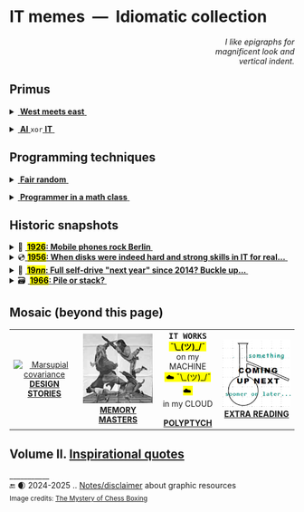 #  IT memes&nbsp;&nbsp;&mdash;&nbsp;&nbsp;Idiomatic collection

<div dir="rtl"><i>I like epigraphs for<br/>magnificent look and<br>.vertical indent</i></div>

## Primus

<details><summary><ins>&nbsp;<b>West meets east</b>&nbsp;</ins></summary>
&nbsp;
  
![Mobilis in Mobili](https://img.shields.io/badge/Mobilis-in_Mobili-blue)

[![... then IT must be a waterfall.](../../../_rsc/_img/memes/ITLearnWaterfall_horiz.png)](../../../software/)

The grains of truth in this wisdom:

* No other knowledge erodes so quickly as the IT tech stack - languages/scripts, markup, frameworks, and their IDEs, UX styles emerge, submerge, and mutate with the year's pace.<sup>:violin:</sup>
* In the orthogonal (to time) dimension, a developer can't stick to a favorite syntax and must be fluent in a wide techno spectrum.

&nbsp;&nbsp;&nbsp;&nbsp;&nbsp;&nbsp;<sup>:violin:</sup> <sub>Javascript/HTML, which one learned in 2000, remains only as kernel syntax. 
It went through numerous libs, polyfills, jQuery, and other cool tools and transformed into single-page-application frameworks, which now govern the web dev.</sub>

**Escape?**

> Don't swim against the current. Stay in the river, become the river; and the river is already going to the sea. This is the great teaching.\
— _Rajneesh, aka Osho_ (1931-1990)

Translated east-to-west this means: find a sinecure in a big company.

\___________</details>

<details><summary><ins>&nbsp;<b>AI</b>&nbsp;</ins><code>xor</code><ins>&nbsp;<b>IT</b>&nbsp;</ins></summary>
<a name="AIxorIT"></a>&nbsp;

![Cheat GPT](https://img.shields.io/badge/Bridge-in_time-blue) ![Cheat GPT](https://img.shields.io/badge/Cheat-GPT-yellow) ![Stochastic Sam](https://img.shields.io/badge/Stochastic-🦜-white) 

[![AI: 1500s vs 2020s](../../../_rsc/_img/memes/AI_medieval_now-spot_the_diff.jpg)](../essays/README+/AI-2020s.md)\
<sub>(Answer: Homunculus shows the middle finger on the left hand.)</sub>

<mark><b>P.S.</b></mark> Honestly, I concocted this collage before coming on "Alchemy and AI", 1965, by [Hubert Dreyfus](../quotes/README+/contributors/README.md#Hubert-Dreyfus). 

\___________</details>

## Programming techniques

<details><summary><ins>&nbsp;<b>Fair random</b>&nbsp;</ins></summary>
&nbsp;
  
![Genius](https://img.shields.io/badge/💡-Genius-blue)

<picture><img alt="Guaranteed random by fair dice roll" src="../../../_rsc/_img/memes/IT-meme.random-number.png" /></picture><br/><br/>

And ... the twist! It was a real random number, while algorithms generate only pseudo-random ones.

As the extraordinary [John von&nbsp;Neumann](../quotes/README+/contributors/README.md#John-von-Neumann) stressed:

> Anyone who considers arithmetical methods of producing random digits is, of course, in a state of sin.

\___________</details>

<details><summary><ins>&nbsp;<b>Programmer in a math class</b>&nbsp;</ins></summary>
&nbsp;

![IT meets math](https://img.shields.io/badge/CTRL+F-X-blue) ![IT meets math](https://img.shields.io/badge/IT_meets-math-yellow)

<picture><img alt="Here is X. Calm down Pythagoras" src="../../../_rsc/_img/memes/PythagoreanTheorem_findX.jpg" /></picture><br/><br/>

This is justified because of the changed requirements as discussed a bit in [quotes](../quotes/README+/aside/sour_quotes.md#math).

\___________</details>

## Historic snapshots

<details><summary>📱 <b><ins>&nbsp;<mark>1926</mark>: Mobile phones rock Berlin&nbsp;</ins></b></summary>
&nbsp;

<picture><img alt="&nbsp;&nbsp;Berlin, drahtlose Telephonie" src="../../../_rsc/_img/snap/media/1926.Simplicissimus-KarlArnold_drahtloseTelefonie.jpg" 
 title="&nbsp;Colored to highlight the devices (original: black&white)" /></picture>
<div dir="rtl">,<b><i>Berlin Drahtlose Telephonie</i></b> <kbd><b>DE</b>&thinsp;->&thinsp;<b>EN</b></kbd> Berlin wireless telephony<br />
<b><i>Bier Ausable zur Zeit Cafe Friedrich-Behrenstraße .&thinsp;.&thinsp;. gut &mdash; bon &mdash; gemacht &mdash; comme sofort</i></b><br />
<i>a fellow shares the location of cafe</i>] .&thinsp;.&thinsp;. good, <i>bon</i>, agreed, &mdash; be there in a moment] <kbd><b>DE</b>&thinsp;->&thinsp;<b>EN</b></kbd>
</div><br />

The caricature may look sloppy, but its author Karl Arnold had astonishingly escaped futuristic cringe: [Simplicissimus](http://www.simplicissimus.info/uploads/tx_lombkswjournaldb/pdf/1/31/31_38.pdf#page=2), 1926 (the Roaring Twenties).

</details>

<details><summary>💿<ins>&nbsp;<b><mark>1956</mark>: When disks were indeed hard and strong skills in IT for real...</b>&nbsp;</ins></summary>
&nbsp;

<picture><img alt="&nbsp;&nbsp;The year 1956: loading an IBM disk to rent" src="../../../_rsc/_img/photo/hist/IBM350_1956.jpg" /></picture><br/><br/>

</details>

<details><summary>🚗 <b><ins>&nbsp;<mark>19<i>nn</i></mark>: Full self-drive "next year" since 2014? Buckle up...&nbsp;</ins></b></summary>
&nbsp;

<picture><img alt="&nbsp;&nbsp;LIFE Magazine in 1957 predicts both e-cars and FSD" src="../../../_rsc/_img/snap/media/1957.02.25_LIFE_Page8_FSD.jpg" /></picture><br/>

> ELECTRICITY MAY BE THE DRIVER. One day your car may speed along an electric highway, its speed and steering automatically controlled by electronic devices embedded in the road.\
_LIFE Magazine, 25 Feb 1957, Page&nbsp;8 (Available on Google Books)_

</details>

<details><summary>🗃️ <b><ins>&nbsp;<mark>1966</mark>: Pile or stack?&nbsp;</ins></b></summary>
&nbsp;

<picture><img alt="&nbsp;Pile/stack of punchcards in 1966" src="../../../_rsc/_img/photo/hist/1966.punch_cards-stack.jpg" /></picture><br/>
_(Tell grandma how much space your source files take ...)_

A store of punched cards for a casual program. I'm proud to have a [little experience](../essays/README+/punchcard.md) of dealing with them.

</details>

## Mosaic (beyond this page)

<table><tr align="center"><td>
  <a href=""><img src="../../../_rsc/_img/_nav/" alt="&nbsp;Marsupial covariance" /><br />
  <b>DESIGN STORIES</b></a>
</td><td>
    <a href="README+/tale-memory_masters.md"><img src="../../../_rsc/_img/_nav/tiles/ChessBox_bw-200px.jpg" alt="&nbsp;&nbsp;Tales from the crypt" /><br />
  <b>MEMORY MASTERS</b></a>
</td><td>
  <samp><b>IT WORKS</b></samp><br />
  <mark>&thinsp;<b>¯\_(ツ)_/¯</b>&thinsp;</mark><br />
  on my MACHINE<br />
  <mark>&thinsp;☁️ ¯\_(ツ)_/¯ ☁️&thinsp;</mark><br />
  in my CLOUD<br />
<br /><a href="README+/polyptych_works.md"><b>POLYPTYCH</b></a>
</td><td>
  <picture><img src="../../../_rsc/_img/_nav/tiles/_ComingNext_200px.jpg" alt="&nbsp;coming next ..." /></picture><br />
  <a href="README+/extra_read.md"><b>EXTRA READING</b></a>
</td></tr></table>

## **Volume&nbsp;II.** [**Inspirational quotes**](../quotes/README+/inspirational.md) 

\___________\
🔚 🌒 2024-2025 .. [Notes/disclaimer](../../../_rsc/README.md) about graphic resources<br />
<sub>Image credits: [The Mystery of Chess Boxing](https://www.imdb.com/title/tt0199813/?ref_=nm_flmg_job_1_cdt_t_13)</sub>
